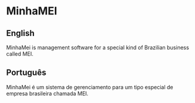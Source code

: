 # MinhaMEI

## English
MinhaMei is management software for a special kind of Brazilian business called MEI.

## Português 
MinhaMei é um sistema de gerenciamento para um tipo especial de empresa brasileira chamada MEI.
